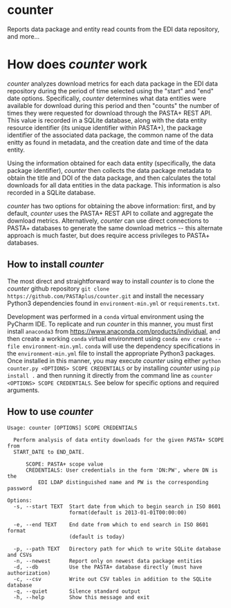 # counter
Reports data package and entity read counts from the EDI data repository, and
more...

# How does *counter* work

*counter* analyzes download metrics for each data package in the EDI data
repository during the period of time selected using the "start" and "end"
date options. Specifically, *counter* determines what data entities were
available for download during this period and then "counts" the number of
times they were requested for download through the PASTA+ REST API. This
value is recorded in a SQLite database, along with the data entity resource
identifier (its unique identifier within PASTA+), the package identifier
of the associated data package, the common name of the data enitty as found
in metadata, and the creation date and time of the data entity.

Using the information obtained for each data entity (specifically, the data
package identifier), *counter* then collects the data package metadata to
obtain the title and DOI of the data package, and then calculates the total
downloads for all data entities in the data package. This information is also
recorded in a SQLite database.

*counter* has two options for obtaining the above information: first, and by
default, *counter* uses the PASTA+ REST API to collate and aggregate the
download metrics. Alternatively, *counter* can use direct connections
to PASTA+ databases to generate the same download metrics -- this alternate
approach is much faster, but does require access privileges to PASTA+ databases.

## How to install *counter*

The most direct and straightforward way to install *counter* is to clone the
*counter* github repository `git clone https://github.com/PASTAplus/counter.git`
and install the necessary Python3 dependencies found in `environment-min.yml`
or `requirements.txt`.

Development was performed in a `conda` virtual environment using the PyCharm IDE.
To replicate and run *counter* in this manner, you must first install `anaconda3`
from https://www.anaconda.com/products/individual, and then create a working `conda`
virtual environment using `conda env create --file environment-min.yml`. `conda`
will use the dependency specifications in the `environment-min.yml` file to install
the appropriate Python3 packages. Once installed in this manner, you may execute
*counter* using either `python counter.py <OPTIONS> SCOPE CREDENTIALS` or by
installing *counter* using `pip install .` and then running it directly from the
command line as `counter <OPTIONS> SCOPE CREDENTIALS`. See below for specific
options and required arguments.


## How to use *counter*
```
Usage: counter [OPTIONS] SCOPE CREDENTIALS

  Perform analysis of data entity downloads for the given PASTA+ SCOPE from
  START_DATE to END_DATE.

      SCOPE: PASTA+ scope value
      CREDENTIALS: User credentials in the form 'DN:PW', where DN is the
          EDI LDAP distinguished name and PW is the corresponding password

Options:
  -s, --start TEXT  Start date from which to begin search in ISO 8601
                    format(default is 2013-01-01T00:00:00)

  -e, --end TEXT    End date from which to end search in ISO 8601 format
                    (default is today)

  -p, --path TEXT   Directory path for which to write SQLite database and CSVs
  -n, --newest      Report only on newest data package entities
  -d, --db          Use the PASTA+ database directly (must have authorization)
  -c, --csv         Write out CSV tables in addition to the SQLite database
  -q, --quiet       Silence standard output
  -h, --help        Show this message and exit

```
